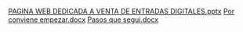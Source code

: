 
[PAGINA WEB DEDICADA A VENTA DE ENTRADAS DIGITALES.pptx](https://github.com/user-attachments/files/19781539/PAGINA.WEB.DEDICADA.A.VENTA.DE.ENTRADAS.DIGITALES.pptx)
[Por  conviene empezar.docx](https://github.com/user-attachments/files/19781540/Por.conviene.empezar.docx)
[Pasos que segui.docx](https://github.com/user-attachments/files/19781543/Pasos.que.segui.docx)
